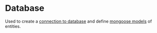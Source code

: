 # Database

Used to create a [connection to database](./index.ts) and define [mongoose models](./models) of entities.
